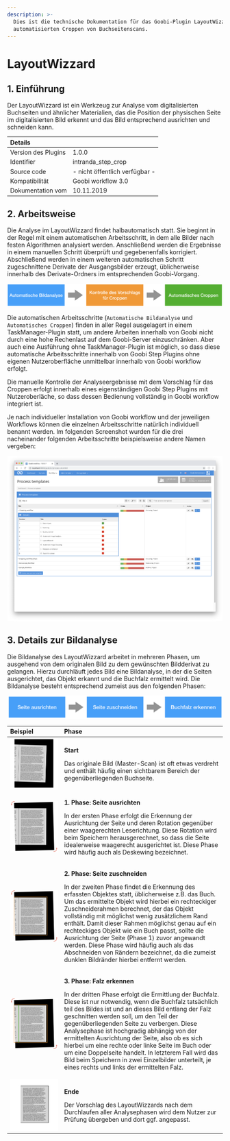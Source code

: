 ```yaml
---
description: >-
  Dies ist die technische Dokumentation für das Goobi-Plugin LayoutWizzard zum
  automatisierten Croppen von Buchseitenscans.
---
```


# LayoutWizzard

## 1. Einführung

Der LayoutWizzard ist ein Werkzeug zur Analyse vom digitalisierten Buchseiten und ähnlicher Materialien, das die Position der physischen Seite im digitalisierten Bild erkennt und das Bild entsprechend ausrichten und schneiden kann.

| Details |  |
| :--- | :--- |
| Version des Plugins | 1.0.0 |
| Identifier | intranda\_step\_crop |
| Source code | - nicht öffentlich verfügbar - |
| Kompatibilität | Goobi workflow 3.0 |
| Dokumentation vom | 10.11.2019 |

## 2. Arbeitsweise

Die Analyse im LayoutWizzard findet halbautomatisch statt. Sie beginnt in der Regel mit einem automatischen Arbeitsschritt, in dem alle Bilder nach festen Algorithmen analysiert werden. Anschließend werden die Ergebnisse in einem manuellen Schritt überprüft und gegebenenfalls korrigiert. Abschließend werden in einem weiteren automatischen Schritt zugeschnittene Derivate der Ausgangsbilder erzeugt, üblicherweise innerhalb des Derivate-Ordners im entsprechenden Goobi-Vorgang.

![Arbeitsweise des LayoutWizzards innerhalb des Goobi Workflows](../../.gitbook/assets/layoutwizzard_workflow_de.png)

Die automatischen Arbeitsschritte \(`Automatische Bildanalyse` und `Automatisches Croppen`\) finden in aller Regel ausgelagert in einem TaskManager-Plugin statt, um andere Arbeiten innerhalb von Goobi nicht durch eine hohe Rechenlast auf dem Goobi-Server einzuschränken. Aber auch eine Ausführung ohne TaskManager-Plugin ist möglich, so dass diese automatische Arbeitsschritte innerhalb von Goobi Step Plugins ohne eigenen Nutzeroberfläche unmittelbar innerhalb von Goobi workflow erfolgt.

Die manuelle Kontrolle der Analyseergebnisse mit dem Vorschlag für das Croppen erfolgt innerhalb eines eigenständigen Goobi Step Plugins mit Nutzeroberläche, so dass dessen Bedienung vollständig in Goobi workflow integriert ist.

Je nach individueller Installation von Goobi workflow und der jeweiligen Workflows können die einzelnen Arbeitsschritte natürlich individuell benannt werden. Im folgenden Screenshot wurden für die drei nacheinander folgenden Arbeitsschritte beispielsweise andere Namen vergeben:

![Individuelle Benennung der einzelnen Arbeitsschritte, die zum LayoutWizzard geh&#xF6;ren](../../.gitbook/assets/layoutwizzard_goobi_workflow.png)

## 3. Details zur Bildanalyse

Die Bildanalyse des LayoutWizzard arbeitet in mehreren Phasen, um ausgehend von dem originalen Bild zu dem gewünschten Bildderivat zu gelangen. Hierzu durchläuft jedes Bild eine Bildanalyse, in der die Seiten ausgerichtet, das Objekt erkannt und die Buchfalz ermittelt wird. Die Bildanalyse besteht entsprechend zumeist aus den folgenden Phasen:

![Analysephasen des LayoutWizzards](../../.gitbook/assets/layoutwizzard_diagramm_de.png)



<table>
  <thead>
    <tr>
      <th style="text-align:left">Beispiel</th>
      <th style="text-align:left">Phase</th>
    </tr>
  </thead>
  <tbody>
    <tr>
      <td style="text-align:left">
        <img src="../../.gitbook/assets/layoutwizzard_phases_1.png" alt/>
      </td>
      <td style="text-align:left">
        <p><b>Start</b>
        </p>
        <p></p>
        <p>Das originale Bild (Master-Scan) ist oft etwas verdreht und enth&#xE4;lt
          h&#xE4;ufig einen sichtbarem Bereich der gegen&#xFC;berliegenden Buchseite.</p>
      </td>
    </tr>
    <tr>
      <td style="text-align:left">
        <img src="../../.gitbook/assets/layoutwizzard_phases_2.png" alt/>
      </td>
      <td style="text-align:left">
        <p><b>1. Phase: Seite ausrichten</b>
        </p>
        <p></p>
        <p>In der ersten Phase erfolgt die Erkennung der Ausrichtung der Seite und
          deren Rotation gegen&#xFC;ber einer waagerechten Leserichtung. Diese Rotation
          wird beim Speichern herausgerechnet, so dass die Seite idealerweise waagerecht
          ausgerichtet ist. Diese Phase wird h&#xE4;ufig auch als Deskewing bezeichnet.</p>
      </td>
    </tr>
    <tr>
      <td style="text-align:left">
        <img src="../../.gitbook/assets/layoutwizzard_phases_3.png" alt/>
      </td>
      <td style="text-align:left">
        <p><b>2. Phase: Seite zuschneiden</b>
        </p>
        <p></p>
        <p>In der zweiten Phase findet die Erkennung des erfassten Objektes statt,
          &#xFC;blicherweise z.B. das Buch. Um das ermittelte Objekt wird hierbei
          ein rechteckiger Zuschneiderahmen berechnet, der das Objekt vollst&#xE4;ndig
          mit m&#xF6;glichst wenig zus&#xE4;tzlichem Rand enth&#xE4;lt. Damit dieser
          Rahmen m&#xF6;glichst genau auf ein rechteckiges Objekt wie ein Buch passt,
          sollte die Ausrichtung der Seite (Phase 1) zuvor angewandt werden. Diese
          Phase wird h&#xE4;ufig auch als das Abschneiden von R&#xE4;ndern bezeichnet,
          da die zumeist dunklen Bildr&#xE4;nder hierbei entfernt werden.</p>
      </td>
    </tr>
    <tr>
      <td style="text-align:left">
        <img src="../../.gitbook/assets/layoutwizzard_phases_4.png" alt/>
      </td>
      <td style="text-align:left">
        <p><b>3. Phase: Falz erkennen</b>
        </p>
        <p></p>
        <p>In der dritten Phase erfolgt die Ermittlung der Buchfalz. Diese ist nur
          notwendig, wenn die Buchfalz tats&#xE4;chlich teil des Bildes ist und an
          dieses Bild entlang der Falz geschnitten werden soll, um den Teil der gegen&#xFC;berliegenden
          Seite zu verbergen. Diese Analysephase ist hochgradig abh&#xE4;ngig von
          der ermittelten Ausrichtung der Seite, also ob es sich hierbei um eine
          rechte oder linke Seite im Buch oder um eine Doppelseite handelt. In letzterem
          Fall wird das Bild beim Speichern in zwei Einzelbilder unterteilt, je eines
          rechts und links der ermittelten Falz.</p>
      </td>
    </tr>
    <tr>
      <td style="text-align:left">
        <img src="../../.gitbook/assets/layoutwizzard_phases_5.png" alt/>
      </td>
      <td style="text-align:left">
        <p><b>Ende</b>
        </p>
        <p></p>
        <p>Der Vorschlag des LayoutWizzards nach dem Durchlaufen aller Analysephasen
          wird dem Nutzer zur Pr&#xFC;fung &#xFC;bergeben und dort ggf. angepasst.</p>
      </td>
    </tr>
  </tbody>
</table>



